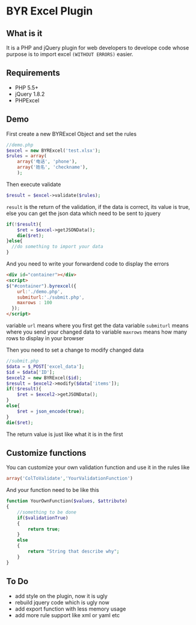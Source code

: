 # BYR Excel Plugin

## What is it
It is a PHP and jQuery plugin for web developers to develope code whose purpose is to import excel `(WITHOUT ERRORS)` easier.

## Requirements
* PHP 5.5+
* jQuery 1.8.2
* PHPExcel

## Demo

First create a new BYRExcel Object and set the rules

```php
//demo.php
$excel = new BYRExcel('test.xlsx');
$rules = array(
    array('电话', 'phone'),
    array('姓名', 'checkname'),
    );

```

Then execute validate

```php
$result = $excel->validate($rules);
```

`result` is the return of the validation, if the data is correct, its value is true, else you can get the json data which need to be sent to jquery 
```php
if(!$result){
    $ret = $excel->getJSONData();
    die($ret);
}else{
  //do something to import your data
}
```

And you need to write your forwardend code to display the errors 
```html
<div id="container"></div>
<script>
$("#container").byrexcel({
    url:'./demo.php',
    submiturl:'./submit.php',
    maxrows : 100
  });
</script>
```
variable `url` means where you first get the data
variable `submiturl` means where you send your changed data to
variable `maxrows` means how many rows to display in your browser


Then you need to set a change to modify changed data
```php
//submit.php
$data = $_POST['excel_data'];
$id = $data['ID'];
$excel2 = new BYRExcel($id);
$result = $excel2->modify($data['items']);
if(!$result){
    $ret = $excel2->getJSONData();
}
else{
    $ret = json_encode(true);
}
die($ret);
```
The return value is just like what it is in the first

## Customize functions
You can customize your own validation function and use it in the rules like
```php
array('ColToValidate','YourValidationFunction')
```
And your function need to be like this
```php
function YourOwnFunction($values, $attribute)
{
    //something to be done
    if($validationTrue)
    {
        return true;
    }
    else
    {
        return "String that describe why";
    }
}
```

## To Do 
* add style on the plugin, now it is ugly
* rebuild jquery code which is ugly now 
* add export function with less memory usage
* add more rule support like xml or yaml etc

